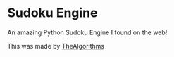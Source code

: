 # Sudoku Engine
An amazing Python Sudoku Engine I found on the web!

This was made by [TheAlgorithms](https://github.com/TheAlgorithms/Python)
